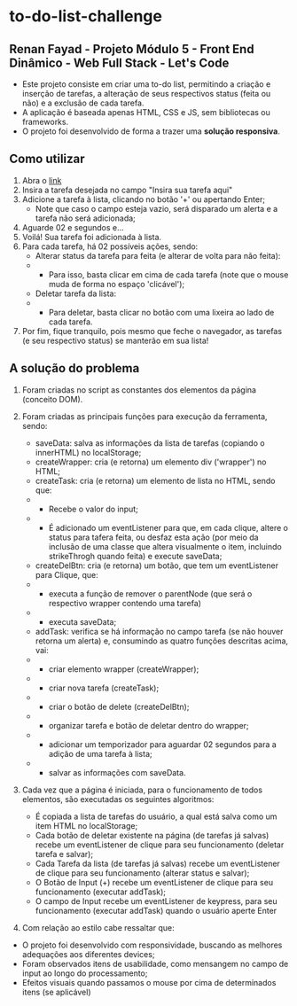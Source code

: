 # to-do-list-challenge

## Renan Fayad - Projeto Módulo 5 - Front End Dinâmico - Web Full Stack - Let's Code
- Este projeto consiste em criar uma to-do list, permitindo a criação e inserção de tarefas, a alteração de seus respectivos status (feita ou não) e a exclusão de cada tarefa.
- A aplicação é baseada apenas HTML, CSS e JS, sem bibliotecas ou frameworks.
- O projeto foi desenvolvido de forma a trazer uma **solução responsiva**.

## Como utilizar

1. Abra o [link](https://rrfayad.github.io/to-do-list-challenge/index.html#)
2. Insira a tarefa desejada no campo "Insira sua tarefa aqui"
3. Adicione a tarefa à lista, clicando no botão '+' ou apertando Enter;
   * Note que caso o campo esteja vazio, será disparado um alerta e a tarefa não será adicionada;
4. Aguarde 02 e segundos e...
5. Voilá! Sua tarefa foi adicionada à lista.
6. Para cada tarefa, há 02 possíveis ações, sendo:  
   * Alterar status da tarefa para feita (e alterar de volta para não feita):  
   * - Para isso, basta clicar em cima de cada tarefa (note que o mouse muda de forma no espaço 'clicável');  
   * Deletar tarefa da lista:  
   * - Para deletar, basta clicar no botão com uma lixeira ao lado de cada tarefa.  
7. Por fim, fique tranquilo, pois mesmo que feche o navegador, as tarefas (e seu respectivo status) se manterão em sua lista!

## A solução do problema

1. Foram criadas no script as constantes dos elementos da página (conceito DOM).

2. Foram criadas as principais funções para execução da ferramenta, sendo:  
    - saveData: salva as informações da lista de tarefas (copiando o innerHTML) no localStorage;  
    - createWrapper: cria (e retorna) um elemento div ('wrapper') no HTML;  
    - createTask: cria (e retorna) um elemento de lista no HTML, sendo que:  
    * - Recebe o valor do input;
    * - É adicionado um eventListener para que, em cada clique, altere o status para tafera feita, ou desfaz esta ação (por meio da inclusão de uma classe que altera visualmente o item, incluindo strikeThrogh quando feita) e execute saveData;  
    - createDelBtn: cria (e retorna) um botão, que tem um eventListener para Clique, que:
    * - executa a função de remover o parentNode (que será o respectivo wrapper contendo uma tarefa)
   * - executa saveData;
   - addTask: verifica se há informação no campo tarefa (se não houver retorna um alerta) e, consumindo as quatro funções descritas acima, vai:
   * - criar elemento wrapper (createWrapper);
   * - criar nova tarefa (createTask);
   * - criar o botão de delete (createDelBtn);
   * - organizar tarefa e botão de deletar dentro do wrapper;
   * - adicionar um temporizador para aguardar 02 segundos para a adição de uma tarefa à lista;
   * - salvar as informações com saveData.

3. Cada vez que a página é iniciada, para o funcionamento de todos elementos, são executadas os seguintes algoritmos:
   - É copiada a lista de tarefas do usuário, a qual está salva como um item HTML no localStorage;
   - Cada botão de deletar existente na página (de tarefas já salvas) recebe um eventListener de clique para seu funcionamento (deletar tarefa e salvar);
   - Cada Tarefa da lista (de tarefas já salvas) recebe um eventListener de clique para seu funcionamento (alterar status e salvar);
   - O Botão de Input (+) recebe um eventListener de clique para seu funcionamento (executar addTask);
   - O campo de Input recebe um eventListener de keypress, para seu funcionamento (executar addTask) quando o usuário aperte Enter
    
4. Com relação ao estilo cabe ressaltar que:
 - O projeto foi desenvolvido com responsividade, buscando as melhores adequações aos diferentes devices;
 - Foram observados itens de usabilidade, como mensangem no campo de input ao longo do processamento;
 - Efeitos visuais quando passamos o mouse por cima de determinados itens (se aplicável)

